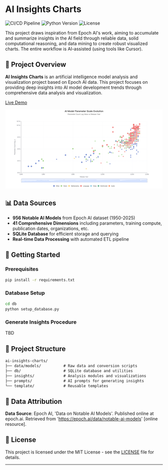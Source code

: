 # AI Insights Charts

![CI/CD Pipeline](https://github.com/aidoge-lab/ai-insights-charts/workflows/CI/CD%20Pipeline/badge.svg)
![Python Version](https://img.shields.io/badge/python-3.8%2B-blue)
![License](https://img.shields.io/badge/license-MIT-green)

This project draws inspiration from Epoch AI's work, aiming to accumulate and summarize insights in the AI field through reliable data, solid computational reasoning, and data mining to create robust visualized charts. The entire workflow is AI-assisted (using tools like Cursor).

## 🎯 Project Overview

**AI Insights Charts** is an artificial intelligence model analysis and visualization project based on Epoch AI data. This project focuses on providing deep insights into AI model development trends through comprehensive data analysis and visualization.

[Live Demo](https://aidoge-lab.github.io/)

![AI Model Parameter Scale Evolution Chart](images/AI_Model_Parameter_Scale_Evolution_Chart.png)

## 📊 Data Sources

- **956 Notable AI Models** from Epoch AI dataset (1950-2025)
- **41 Comprehensive Dimensions** including parameters, training compute, publication dates, organizations, etc.
- **SQLite Database** for efficient storage and querying
- **Real-time Data Processing** with automated ETL pipeline

## 🚀 Getting Started

### Prerequisites
```bash
pip install -r requirements.txt
```

### Database Setup
```bash
cd db
python setup_database.py
```

### Generate Insights Procedure
TBD

## 📁 Project Structure

```
ai-insights-charts/
├── data/models/          # Raw data and conversion scripts
├── db/                   # SQLite database and utilities
├── insights/             # Analysis modules and visualizations
├── prompts/              # AI prompts for generating insights
└── template/             # Reusable templates
```

## 📝 Data Attribution

**Data Source**: Epoch AI, 'Data on Notable AI Models'. Published online at epoch.ai. Retrieved from 'https://epoch.ai/data/notable-ai-models' [online resource].

## 📄 License

This project is licensed under the MIT License - see the [LICENSE](LICENSE) file for details.

---
